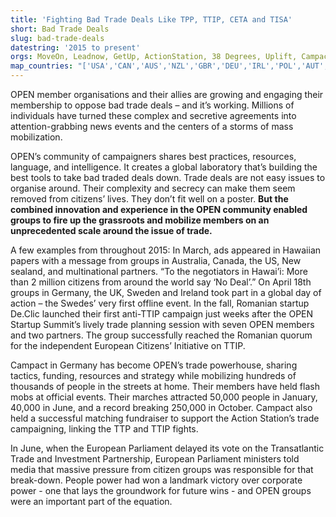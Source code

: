 ```yaml
---
title: 'Fighting Bad Trade Deals Like TPP, TTIP, CETA and TISA'
short: Bad Trade Deals
slug: bad-trade-deals
datestring: '2015 to present'
orgs: MoveOn, Leadnow, GetUp, ActionStation, 38 Degrees, Uplift, Campact, Akcja Demokracja, Skiftet, Operation Libero, Progressi, De-Clic
map_countries: "['USA','CAN','AUS','NZL','GBR','DEU','IRL','POL','AUT','SWE','CHE','ITA','ROU']"
---
```


OPEN member organisations and their allies are growing and engaging their membership to oppose bad trade deals – and it’s working. Millions of individuals have turned these complex and secretive agreements into attention-grabbing news events and the centers of a storms of mass mobilization.

OPEN’s community of campaigners shares best practices, resources, language, and intelligence. It creates a global laboratory that’s building the best tools to take bad traded deals down. Trade deals are not easy issues to organise around. Their complexity and secrecy can make them seem removed from citizens’ lives. They don’t fit well on a poster. **But the combined innovation and experience in the OPEN community enabled groups to fire up the grassroots and mobilize members on an unprecedented scale around the issue of trade.**

A few examples from throughout 2015: In March, ads appeared in Hawaiian papers with a message from groups in Australia, Canada, the US, New sealand, and multinational partners. “To the negotiators in Hawai’i: More than 2 million citizens from around the world say ‘No Deal’.” On April 18th groups in Germany, the UK, Sweden and Ireland took part in a global day of action – the Swedes’ very first offline event. In the fall, Romanian startup De.Clic launched their first anti-TTIP campaign just weeks after the OPEN Startup Summit’s lively trade planning session with seven OPEN members and two partners. The group successfully reached the Romanian quorum for the independent European Citizens’ Initiative on TTIP.

Campact in Germany has become OPEN’s trade powerhouse, sharing tactics, funding, resources and strategy while mobilizing hundreds of thousands of people in the streets at home.  Their members have held flash mobs at official events. Their marches attracted 50,000 people in January, 40,000 in June, and a record breaking 250,000 in October. Campact also held a successful matching fundraiser to support the Action Station’s trade campaigning, linking the TTP and TTIP fights.

In June, when the European Parliament delayed its vote on the Transatlantic Trade and Investment Partnership, European Parliament ministers told media that massive pressure from citizen groups was responsible for that break-down. People power had won a landmark victory over corporate power - one that lays the groundwork for future wins - and OPEN groups were an important part of the equation.
